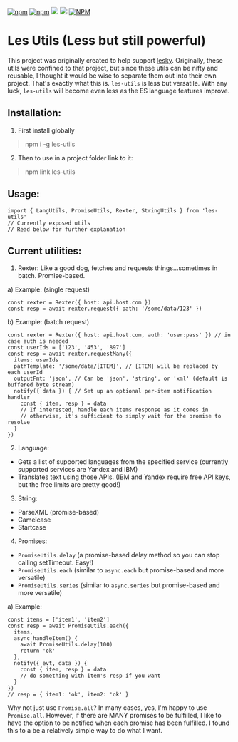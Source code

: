 [![npm](https://img.shields.io/npm/v/les-utils)](https://www.npmjs.com/package/les-utils)
[![npm](https://img.shields.io/npm/dt/les-utils)](https://www.npmjs.com/package/les-utils)
[![](https://gitlab.com/richardeschloss/les-utils/badges/master/pipeline.svg)](https://gitlab.com/richardeschloss/les-utils)
[![](https://gitlab.com/richardeschloss/les-utils/badges/master/coverage.svg)](https://gitlab.com/richardeschloss/les-utils)
[![NPM](https://img.shields.io/npm/l/les-utils)](https://github.com/richardeschloss/les-utils/blob/development/LICENSE)

# Les Utils (Less but still powerful)

This project was originally created to help support [lesky](https://github.com/richardeschloss/les). Originally, these utils were confined to that project, but since these utils can be nifty and reusable, I thought it would be wise to separate them out into their own project. That's exactly what this is. `les-utils` is less but versatile. With any luck, `les-utils` will become even less as the ES language features improve. 

## Installation:

1. First install globally
> npm i -g les-utils

2. Then to use in a project folder link to it:
> npm link les-utils

## Usage: 
``` 
import { LangUtils, PromiseUtils, Rexter, StringUtils } from 'les-utils'
// Currently exposed utils
// Read below for further explanation

```

## Current utilities:

1. Rexter: Like a good dog, fetches and requests things...sometimes in batch. Promise-based.

a) Example: (single request)
```
const rexter = Rexter({ host: api.host.com })
const resp = await rexter.request({ path: '/some/data/123' })
```

b) Example: (batch request)
```
const rexter = Rexter({ host: api.host.com, auth: 'user:pass' }) // in case auth is needed
const userIds = ['123', '453', '897']
const resp = await rexter.requestMany({
  items: userIds
  pathTemplate: '/some/data/[ITEM]', // [ITEM] will be replaced by each userId
  outputFmt: 'json', // Can be 'json', 'string', or 'xml' (default is buffered byte stream)
  notify({ data }) { // Set up an optional per-item notification handler 
    const { item, resp } = data
    // If interested, handle each items response as it comes in
    // otherwise, it's sufficient to simply wait for the promise to resolve
  }
})
```

2. Language: 
- Gets a list of supported languages from the specified service (currently supported services are Yandex and IBM)
- Translates text using those APIs. (IBM and Yandex require free API keys, but the free limits are pretty good!)

3. String:
- ParseXML (promise-based)
- Camelcase
- Startcase 

4. Promises:
- `PromiseUtils.delay` (a promise-based delay method so you can stop calling setTimeout. Easy!)
- `PromiseUtils.each` (similar to `async.each` but promise-based and more versatile)
- `PromiseUtils.series` (similar to `async.series` but promise-based and more versatile)

a) Example:
```
const items = ['item1', 'item2']
const resp = await PromiseUtils.each({
  items,
  async handleItem() {
    await PromiseUtils.delay(100)
    return 'ok'
  },
  notify({ evt, data }) {
    const { item, resp } = data
    // do something with item's resp if you want
  }
})
// resp = { item1: 'ok', item2: 'ok' }
```


Why not just use `Promise.all`? In many cases, yes, I'm happy to use `Promise.all`. However, if there are MANY promises to be fulfilled, I like to have the option to be notified when each promise has been fulfilled. I found this to a be a relatively simple way to do what I want.
